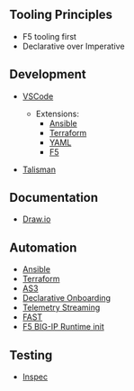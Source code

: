 ## Tooling Principles
- F5 tooling first
- Declarative over Imperative

## Development
- [VSCode](https://code.visualstudio.com/)
    - Extensions:
        - [Ansible](https://code.visualstudio.com/)
        - [Terraform](https://marketplace.visualstudio.com/items?itemName=HashiCorp.terraform)
        - [YAML](https://marketplace.visualstudio.com/items?itemName=redhat.vscode-yaml)
        - [F5](https://marketplace.visualstudio.com/items?itemName=DumpySquare.vscode-f5-fast)

- [Talisman](https://github.com/thoughtworks/talisman)

## Documentation
- [Draw.io](https://marketplace.visualstudio.com/items?itemName=hediet.vscode-drawio)

## Automation
- [Ansible](https://www.ansible.com/)
- [Terraform](https://www.terraform.io/)
- [AS3](https://github.com/F5Networks/f5-appsvcs-extension)
- [Declarative Onboarding](https://github.com/F5Networks/f5-declarative-onboarding)
- [Telemetry Streaming](https://github.com/F5Networks/f5-telemetry-streaming)
- [FAST](https://github.com/F5Networks/f5-appsvcs-templates)
- [F5 BIG-IP Runtime init](https://github.com/F5Networks/f5-bigip-runtime-init)

## Testing
- [Inspec](http://inspec.io)
